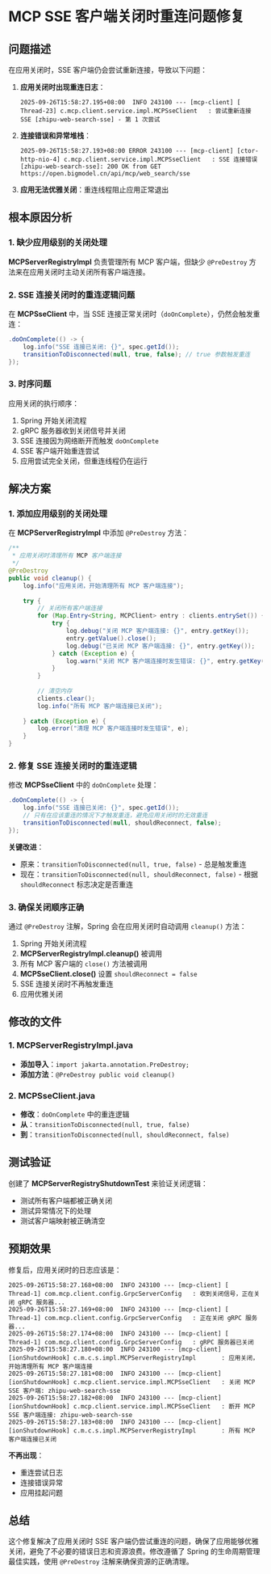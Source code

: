 # MCP SSE 客户端关闭时重连问题修复

## 问题描述

在应用关闭时，SSE 客户端仍会尝试重新连接，导致以下问题：

1. **应用关闭时出现重连日志**：
   ```
   2025-09-26T15:58:27.195+08:00  INFO 243100 --- [mcp-client] [      Thread-23] c.mcp.client.service.impl.MCPSseClient   : 尝试重新连接 SSE [zhipu-web-search-sse] - 第 1 次尝试
   ```

2. **连接错误和异常堆栈**：
   ```
   2025-09-26T15:58:27.193+08:00 ERROR 243100 --- [mcp-client] [ctor-http-nio-4] c.mcp.client.service.impl.MCPSseClient   : SSE 连接错误 [zhipu-web-search-sse]: 200 OK from GET https://open.bigmodel.cn/api/mcp/web_search/sse
   ```

3. **应用无法优雅关闭**：重连线程阻止应用正常退出

## 根本原因分析

### 1. 缺少应用级别的关闭处理

**MCPServerRegistryImpl** 负责管理所有 MCP 客户端，但缺少 `@PreDestroy` 方法来在应用关闭时主动关闭所有客户端连接。

### 2. SSE 连接关闭时的重连逻辑问题

在 **MCPSseClient** 中，当 SSE 连接正常关闭时（`doOnComplete`），仍然会触发重连：

```java
.doOnComplete(() -> {
    log.info("SSE 连接已关闭: {}", spec.getId());
    transitionToDisconnected(null, true, false); // true 参数触发重连
});
```

### 3. 时序问题

应用关闭的执行顺序：
1. Spring 开始关闭流程
2. gRPC 服务器收到关闭信号并关闭
3. SSE 连接因为网络断开而触发 `doOnComplete`
4. SSE 客户端开始重连尝试
5. 应用尝试完全关闭，但重连线程仍在运行

## 解决方案

### 1. 添加应用级别的关闭处理

在 **MCPServerRegistryImpl** 中添加 `@PreDestroy` 方法：

```java
/**
 * 应用关闭时清理所有 MCP 客户端连接
 */
@PreDestroy
public void cleanup() {
    log.info("应用关闭，开始清理所有 MCP 客户端连接");
    
    try {
        // 关闭所有客户端连接
        for (Map.Entry<String, MCPClient> entry : clients.entrySet()) {
            try {
                log.debug("关闭 MCP 客户端连接: {}", entry.getKey());
                entry.getValue().close();
                log.debug("已关闭 MCP 客户端连接: {}", entry.getKey());
            } catch (Exception e) {
                log.warn("关闭 MCP 客户端连接时发生错误: {}", entry.getKey(), e);
            }
        }
        
        // 清空内存
        clients.clear();
        log.info("所有 MCP 客户端连接已关闭");
        
    } catch (Exception e) {
        log.error("清理 MCP 客户端连接时发生错误", e);
    }
}
```

### 2. 修复 SSE 连接关闭时的重连逻辑

修改 **MCPSseClient** 中的 `doOnComplete` 处理：

```java
.doOnComplete(() -> {
    log.info("SSE 连接已关闭: {}", spec.getId());
    // 只有在应该重连的情况下才触发重连，避免应用关闭时的无效重连
    transitionToDisconnected(null, shouldReconnect, false);
});
```

**关键改进**：
- 原来：`transitionToDisconnected(null, true, false)` - 总是触发重连
- 现在：`transitionToDisconnected(null, shouldReconnect, false)` - 根据 `shouldReconnect` 标志决定是否重连

### 3. 确保关闭顺序正确

通过 `@PreDestroy` 注解，Spring 会在应用关闭时自动调用 `cleanup()` 方法：

1. Spring 开始关闭流程
2. **MCPServerRegistryImpl.cleanup()** 被调用
3. 所有 MCP 客户端的 `close()` 方法被调用
4. **MCPSseClient.close()** 设置 `shouldReconnect = false`
5. SSE 连接关闭时不再触发重连
6. 应用优雅关闭

## 修改的文件

### 1. MCPServerRegistryImpl.java

- **添加导入**：`import jakarta.annotation.PreDestroy;`
- **添加方法**：`@PreDestroy public void cleanup()`

### 2. MCPSseClient.java

- **修改**：`doOnComplete` 中的重连逻辑
- **从**：`transitionToDisconnected(null, true, false)`
- **到**：`transitionToDisconnected(null, shouldReconnect, false)`

## 测试验证

创建了 **MCPServerRegistryShutdownTest** 来验证关闭逻辑：

- 测试所有客户端都被正确关闭
- 测试异常情况下的处理
- 测试客户端映射被正确清空

## 预期效果

修复后，应用关闭时的日志应该是：

```
2025-09-26T15:58:27.168+08:00  INFO 243100 --- [mcp-client] [       Thread-1] com.mcp.client.config.GrpcServerConfig   : 收到关闭信号，正在关闭 gRPC 服务器...
2025-09-26T15:58:27.169+08:00  INFO 243100 --- [mcp-client] [       Thread-1] com.mcp.client.config.GrpcServerConfig   : 正在关闭 gRPC 服务器...
2025-09-26T15:58:27.174+08:00  INFO 243100 --- [mcp-client] [       Thread-1] com.mcp.client.config.GrpcServerConfig   : gRPC 服务器已关闭
2025-09-26T15:58:27.180+08:00  INFO 243100 --- [mcp-client] [ionShutdownHook] c.m.c.s.impl.MCPServerRegistryImpl       : 应用关闭，开始清理所有 MCP 客户端连接
2025-09-26T15:58:27.181+08:00  INFO 243100 --- [mcp-client] [ionShutdownHook] c.mcp.client.service.impl.MCPSseClient   : 关闭 MCP SSE 客户端: zhipu-web-search-sse
2025-09-26T15:58:27.182+08:00  INFO 243100 --- [mcp-client] [ionShutdownHook] c.mcp.client.service.impl.MCPSseClient   : 断开 MCP SSE 客户端连接: zhipu-web-search-sse
2025-09-26T15:58:27.183+08:00  INFO 243100 --- [mcp-client] [ionShutdownHook] c.m.c.s.impl.MCPServerRegistryImpl       : 所有 MCP 客户端连接已关闭
```

**不再出现**：
- 重连尝试日志
- 连接错误异常
- 应用挂起问题

## 总结

这个修复解决了应用关闭时 SSE 客户端仍尝试重连的问题，确保了应用能够优雅关闭，避免了不必要的错误日志和资源浪费。修改遵循了 Spring 的生命周期管理最佳实践，使用 `@PreDestroy` 注解来确保资源的正确清理。
